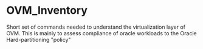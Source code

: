 # OVM_Inventory
Short set of commands needed to understand the virtualization layer of OVM. This is mainly to assess compliance of oracle workloads to the Oracle Hard-partitioning "policy"
